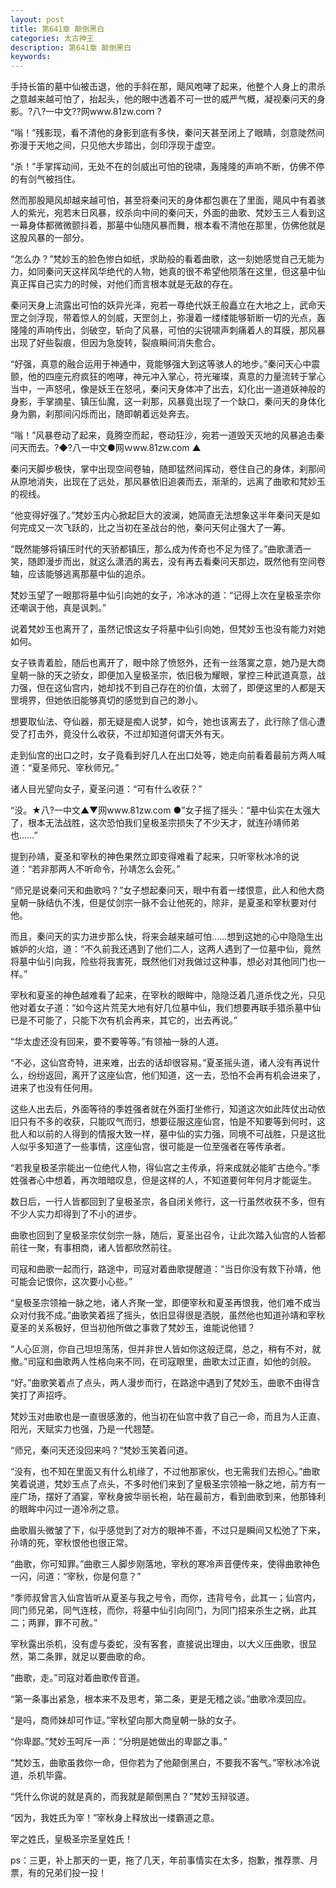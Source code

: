```yaml
---
layout: post
title: 第641章 颠倒黑白
categories: 太古神王
description: 第641章 颠倒黑白
keywords:
---
```


手持长笛的墓中仙被击退，他的手斜在那，飓风咆哮了起来，他整个人身上的肃杀之意越来越可怕了，抬起头，他的眼中透着不可一世的威严气概，凝视秦问天的身影。?八?一中文??网www.81zw.coｍ ?

“嗡！”残影现，看不清他的身影到底有多快，秦问天甚至闭上了眼睛，剑意陡然间弥漫于天地之间，只见他大步踏出，剑印浮现于虚空。

“杀！”手掌挥动间，无处不在的剑威出可怕的锐啸，轰隆隆的声响不断，仿佛不停的有剑气被挡住。

然而那股飓风却越来越可怕，甚至将秦问天的身体都包裹在了里面，飓风中有着骇人的紫光，宛若末日风暴，绞杀向中间的秦问天，外面的曲歌、梵妙玉三人看到这一幕身体都微微颤抖着，那墓中仙随风暴而舞，根本看不清他在那里，仿佛他就是这股风暴的一部分。

“怎么办？”梵妙玉的脸色惨白如纸，求助般的看着曲歌，这一刻她感觉自己无能为力，如同秦问天这样风华绝代的人物，她真的很不希望他陨落在这里，但这墓中仙真正挥自己实力的时候，对他们而言根本就是无敌的存在。

秦问天身上流露出可怕的妖异光泽，宛若一尊绝代妖王般矗立在大地之上，武命天罡之剑浮现，带着惊人的剑威，天罡剑上，弥漫着一缕缕能够斩断一切的光点，轰隆隆的声响传出，剑破空，斩向了风暴，可怕的尖锐啸声刺痛着人的耳膜，那风暴出现了好些裂痕，但因为急旋转，裂痕瞬间消失愈合。

“好强，真意的融合运用于神通中，竟能够强大到这等骇人的地步。”秦问天心中震颤，他的四座元府疯狂的咆哮，神元冲入掌心，符光璀璨，真意的力量流转于掌心当中，一声怒吼，像是妖王在怒吼，秦问天身体冲了出去，幻化出一道道妖神般的身影，手掌摘星、镇压仙魔，这一刹那，风暴竟出现了一个缺口，秦问天的身体化身为鹏，刹那间闪烁而出，随即朝着远处奔去。

“嗡！”风暴卷动了起来，竟腾空而起，卷动狂沙，宛若一道毁天灭地的风暴追击秦问天而去。?◆?八一中文●网ｗww.81zw.com ▲

秦问天脚步极快，掌中出现空间卷轴，随即猛然间挥动，卷住自己的身体，刹那间从原地消失，出现在了远处，那风暴依旧追袭而去，渐渐的，远离了曲歌和梵妙玉的视线。

“他变得好强了。”梵妙玉内心掀起巨大的波澜，她简直无法想象这半年秦问天是如何完成又一次飞跃的，比之当初在圣战台的他，秦问天何止强大了一筹。

“既然能够将镇压时代的天骄都镇压，那么成为传奇也不足为怪了。”曲歌潇洒一笑，随即漫步而出，就这么潇洒的离去，没有再去看秦问天那边，既然他有空间卷轴，应该能够逃离那墓中仙的追杀。

梵妙玉望了一眼那将墓中仙引向她的女子，冷冰冰的道：“记得上次在皇极圣宗你还嘲讽于他，真是讽刺。”

说着梵妙玉也离开了，虽然记恨这女子将墓中仙引向她，但梵妙玉也没有能力对她如何。

女子铁青着脸，随后也离开了，眼中除了愤怒外，还有一丝落寞之意，她乃是大商皇朝一脉的天之骄女，即便加入皇极圣宗，依旧极为耀眼，掌控三种武道真意，战力强，但在这仙宫内，她却找不到自己存在的价值，太弱了，即便这里的人都是天罡境界，但她依旧能够真切的感觉到自己的渺小。

想要取仙法、夺仙器，那无疑是痴人说梦，如今，她也该离去了，此行除了信心遭受了打击外，竟没什么收获，不过却知道何谓天外有天。

走到仙宫的出口之时，女子竟看到好几人在出口处等，她走向前看着最前方两人喊道：“夏圣师兄、宰秋师兄。”

诸人目光望向女子，夏圣问道：“可有什么收获？”

“没。★八?一中文▲▼网www.81zw.com ●”女子摇了摇头：“墓中仙实在太强大了，根本无法战胜，这次恐怕我们皇极圣宗损失了不少天才，就连孙靖师弟也……”

提到孙靖，夏圣和宰秋的神色果然立即变得难看了起来，只听宰秋冰冷的说道：“若非那两人不听命令，孙靖怎么会死。”

“师兄是说秦问天和曲歌吗？”女子想起秦问天，眼中有着一缕恨意，此人和他大商皇朝一脉结仇不浅，但是仗剑宗一脉不会让他死的，除非，是夏圣和宰秋要对付他。

而且，秦问天的实力进步那么快，将来会越来越可怕……想到这她的心中隐隐生出嫉妒的火焰，道：“不久前我还遇到了他们二人，这两人遇到了一位墓中仙，竟然将墓中仙引向我，险些将我害死，既然他们对我做过这种事，想必对其他同门也一样。”

宰秋和夏圣的神色越难看了起来，在宰秋的眼眸中，隐隐泛着几道杀伐之光，只见他对着女子道：“如今这片荒芜大地有好几位墓中仙，我们想要再联手猎杀墓中仙已是不可能了，只能下次有机会再来，其它的，出去再说。”

“华太虚还没有回来，要不要等等。”有领袖一脉的人道。

“不必，这仙宫奇特，进来难，出去的话却很容易。”夏圣摇头道，诸人没有再说什么，纷纷返回，离开了这座仙宫，他们知道，这一去，恐怕不会再有机会进来了，进来了也没有任何用。

这些人出去后，外面等待的季姓强者就在外面打坐修行，知道这次如此阵仗出动依旧只有不多的收获，只能叹气而归，想要征服这座仙宫，怕是不知要等到何时，这批人和以前的人得到的情报大致一样，墓中仙的实力强，同境不可战胜，只是这批人似乎多知道了一些事情，这座仙宫，很可能是一位至强者在等传承者。

“若我皇极圣宗能出一位绝代人物，得仙宫之主传承，将来成就必能旷古绝今。”季姓强者心中想着，再次暗暗叹息，但是这样的人，不知道要何年何月才能诞生。

数日后，一行人皆都回到了皇极圣宗，各自闭关修行，这一行虽然收获不多，但有不少人实力却得到了不小的进步。

曲歌也回到了皇极圣宗仗剑宗一脉，随后，夏圣出召令，让此次踏入仙宫的人皆都前往一聚，有事相商，诸人皆都欣然前往。

司寇和曲歌一起而行，路途中，司寇对着曲歌提醒道：“当日你没有救下孙靖，他可能会记恨你，这次要小心些。”

“皇极圣宗领袖一脉之地，诸人齐聚一堂，即便宰秋和夏圣再恨我，他们难不成当众对付我不成。”曲歌笑着摇了摇头，依旧显得很是洒脱，虽然他也知道孙靖和宰秋夏圣的关系极好，但当初他所做之事救了梵妙玉，谁能说他错？

“人心叵测，你自己坦坦荡荡，但并非世人皆如你这般迂腐，总之，稍有不对，就撤。”司寇和曲歌两人性格向来不同，在司寇眼里，曲歌太过正直，如他的剑般。

“好。”曲歌笑着点了点头，两人漫步而行，在路途中遇到了梵妙玉，曲歌不由得含笑打了声招呼。

梵妙玉对曲歌也是一直很感激的，他当初在仙宫中救了自己一命，而且为人正直、阳光，天赋实力也强，乃是一代翘楚。

“师兄，秦问天还没回来吗？”梵妙玉笑着问道。

“没有，也不知在里面又有什么机缘了，不过他那家伙，也无需我们去担心。”曲歌笑着说道，梵妙玉点了点头，不多时他们来到了皇极圣宗领袖一脉之地，前方有一座广场，摆好了酒宴，宰秋身披华丽长袍，站在最前方，看到曲歌到来，他那锋利的眼眸中闪过一道冷冽之意。

曲歌眉头微皱了下，似乎感觉到了对方的眼神不善，不过只是瞬间又松弛了下来，孙靖的死，宰秋恨他也很正常。

“曲歌，你可知罪。”曲歌三人脚步刚落地，宰秋的寒冷声音便传来，使得曲歌神色一闪，问道：“宰秋，你是何意？”

“季师叔曾言入仙宫皆听从夏圣与我之号令，而你，违背号令，此其一；仙宫内，同门师兄弟，同气连枝，而你，将墓中仙引向同门，为同门招来杀生之祸，此其二；两罪，罪不可赦。”

宰秋露出杀机，没有虚与委蛇，没有客套，直接说出理由，以大义压曲歌，很显然，第二条罪，就足以要曲歌的命。

“曲歌，走。”司寇对着曲歌传音道。

“第一条事出紧急，根本来不及思考，第二条，更是无稽之谈。”曲歌冷漠回应。

“是吗，商师妹却可作证。”宰秋望向那大商皇朝一脉的女子。

“你卑鄙。”梵妙玉呵斥一声：“分明是她做出的卑鄙之事。”

“梵妙玉，曲歌虽救你一命，但你若为了他颠倒黑白，不要我不客气。”宰秋冰冷说道，杀机毕露。

“凭什么你说的就是真的，而我就是颠倒黑白？”梵妙玉辩驳道。

“因为，我姓氏为宰！”宰秋身上释放出一缕霸道之意。

宰之姓氏，皇极圣宗圣皇姓氏！

ps：三更，补上那天的一更，拖了几天，年前事情实在太多，抱歉，推荐票、月票，有的兄弟们投一投！
